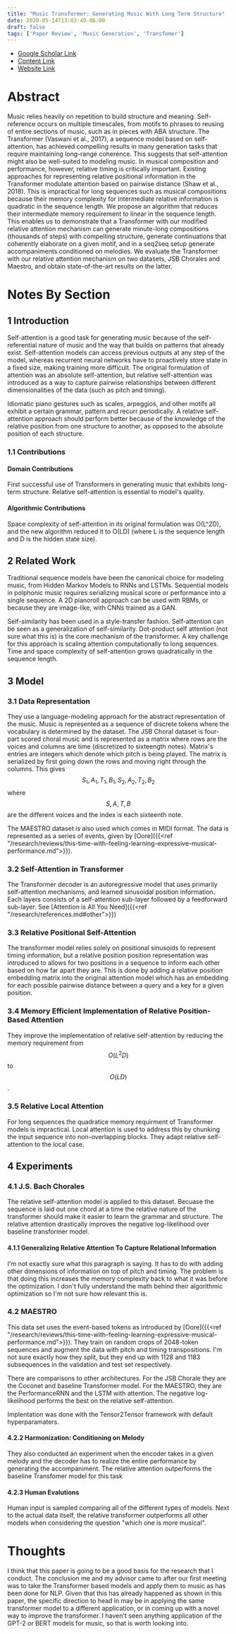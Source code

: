 ```yaml
---
title: "Music Transformer: Generating Music With Long Term Structure"
date: 2020-05-14T13:03:49-06:00
draft: false
tags: ['Paper Review', 'Music Generation', 'Transfomer']
---
```

* [Google Scholar Link](https://scholar.google.com/scholar?hl=en&as_sdt=0%2C45&q=Music+transformer%3A+Generating+music+with+long-term+structure&btnG=)
* [Content Link](https://openreview.net/pdf?id=rJe4ShAcF7)
* [Website Link](https://magenta.tensorflow.org/music-transformer)

# Abstract
Music relies heavily on repetition to build structure and meaning. Self-reference
occurs on multiple timescales, from motifs to phrases to reusing of entire sections
of music, such as in pieces with ABA structure. The Transformer (Vaswani
et al., 2017), a sequence model based on self-attention, has achieved compelling
results in many generation tasks that require maintaining long-range coherence.
This suggests that self-attention might also be well-suited to modeling music.
In musical composition and performance, however, relative timing is critically
important. Existing approaches for representing relative positional information
in the Transformer modulate attention based on pairwise distance (Shaw et al.,
2018). This is impractical for long sequences such as musical compositions because
their memory complexity for intermediate relative information is quadratic in the
sequence length. We propose an algorithm that reduces their intermediate memory
requirement to linear in the sequence length. This enables us to demonstrate
that a Transformer with our modified relative attention mechanism can generate
minute-long compositions (thousands of steps) with compelling structure, generate
continuations that coherently elaborate on a given motif, and in a seq2seq setup
generate accompaniments conditioned on melodies. We evaluate the Transformer
with our relative attention mechanism on two datasets, JSB Chorales and Maestro,
and obtain state-of-the-art results on the latter.

# Notes By Section

## 1 Introduction
Self-attention is a good task for generating music because of the self-referential nature of music and the way that builds on patterns that already exist. Self-attention models can access previous outputs at any step of the model, whereas recurrent neural networks have to proactively store state in a fixed size, making training more difficult. The original formulation of attention was an absolute self-attention, but relative self-attention was introduced as a way to capture pairwise relationships between different dimensionalities of the data (such as pitch and timing).  

Idiomatic piano gestures such as scales, arpeggios, and other motifs all exhibit a certain grammar, pattern and recurr periodically. A relative self-attention approach should perform better because of the knowledge of the relative position from one structure to another, as opposed to the absolute position of each structure. 

### 1.1 Contributions
#### Domain Contributions
First successful use of Transformers in generating music that exhibits long-term structure. Relative self-attention is essential to model's quality. 

#### Algorithmic Contributions
Space complexity of self-attention in its original formulation was O(L^2D), and the new algorithm reduced it to O(LD) (where L is the sequence length and D is the hidden state size). 

## 2 Related Work
Traditional sequence models have been the canonical choice for modeling music, from Hidden Markov Models to RNNs and LSTMs. Sequential models in polphonic music requires serializing musical score or performance into a single sequence. A 2D pianoroll approach can be used with RBMs, or because they are image-like, with CNNs trained as a GAN.  

Self-similarity has been used in a style-transfer fashion. Self-attention can be seen as a generalization of self-similarity. Dot-product self attention (not sure what this is) is the core mechanism of the transformer. A key challenge for this approach is scaling attention computationally to long sequences. Time and space complexity of self-attention grows quadratically in the sequence length. 

## 3 Model 
### 3.1 Data Representation
They use a language-modeling approach for the abstract representation of the music. Music is represented as a sequence of discrete tokens where the vocabulary is determined by the dataset. The JSB Choral dataset is four-part scored choral music and is represented as a matrix where rows are the voices and columns are time (discretized to sixteength notes). Matrix's entries are integers which denote which pitch is being played. The matrix is serialized by first going down the rows and moving right through the columns. This gives $$S_1,A_1,T_1,B_1,S_2,A_2,T_2,B_2$$ where $$S,A,T,B$$ are the different voices and the index is each sixteenth note.  

The MAESTRO dataset is also used which comes in MIDI format. The data is represented as a series of events, given by [Oore]({{<ref "/research/reviews/this-time-with-feeling-learning-expressive-musical-performance.md">}}). 

### 3.2 Self-Attention in Transformer
The Transformer decoder is an autoregressive model that uses primarily self-attention mechanisms, and learned sinusoidal position information. Each layers consists of a self-attention sub-layer followed by a feedforward sub-layer. See [Attention is All You Need]({{<ref "/research/references.md#other">}})

### 3.3 Relative Positional Self-Attention
The transformer model relies solely on positional sinusoids to represent timing information, but a relative position position representation was introduced to allows for two positions in a sequence to inform each other based on how far apart they are. This is done by adding a relative position embedding matrix into the original attention model which has an embedding for each possible pairwise distance between a query and a key for a given position. 

### 3.4 Memory Efficient Implementation of Relative Position-Based Attention
They improve the implementation of relative self-attention by reducing the memory requirement from $$O(L^2 D)$$ to $$ O(LD)$$. 

### 3.5 Relative Local Attention
For long sequences the quadratice memory requirment of Transformer models is impractical. Local attention is used to address this by chunking the input sequence into non-overlapping blocks. They adapt relative self-attention to the local case. 

## 4 Experiments
### 4.1 J.S. Bach Chorales
The relative self-attention model is applied to this dataset. Becuase the sequence is laid out one chord at a time the relative nature of the transformer should make it easier to learn the grammar and structure. The relative attention drastically improves the negative log-likelihood over baseline transformer model. 

#### 4.1.1 Generalizing Relative Attention To Capture Relational Information
I'm not exactly sure what this paragraph is saying. It has to do with adding other dimensions of information on top of pitch and timing. The problem is that doing this increases the memory complexity back to what it was before the optimization. I don't fully understand the math behind their algorithmic optimization so I'm not sure how relevant this is. 

### 4.2 MAESTRO
This data set uses the event-based tokens as introduced by [Oore]({{<ref "/research/reviews/this-time-with-feeling-learning-expressive-musical-performance.md">}}). They train on random crops of 2048-token sequences and augment the data with pitch and timing transpositions. I'm not sure exactly how they split, but they end up with 1128 and 1183 subsequences in the validation and test set respectively.  

There are comparisons to other architectures. For the JSB Chorale they are the Coconet and baseline Transformer model. For the MAESTRO, they are the PerformanceRNN and the LSTM with attention. The negative log-likelihood performs the best on the relative self-attention.  

Implentation was done with the Tensor2Tensor framework with default hyperparamaters. 

#### 4.2.2 Harmonization: Conditioning on Melody 
They also conducted an experiment when the encoder takes in a given melody and the decoder has to realize the entire performance by generating the accompaniment. The relative attention outperforms the baseline Transfomer model for this task 

#### 4.2.3 Human Evalutions
Human input is sampled comparing all of the different types of models. Next to the actual data itself, the relative transformer outperforms all other models when considering the question "which one is more musical". 

# Thoughts
I think that this paper is going to be a good basis for the research that I conduct. The conclusion me and my advisor came to after our first meeting was to take the Transformer based models and apply them to music as has been done for NLP. Given that this has already happened as shown in this paper, the specific direction to head in may be in applying the same transformer model to a different application, or in coming up with a novel way to improve the transformer. I haven't seen anything application of the GPT-2 or BERT models for music, so that is worth looking into. 




